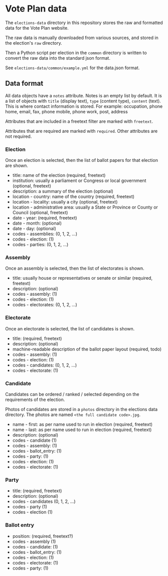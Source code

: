 # Vote Plan data

The `elections-data` directory in this repository stores the raw and formatted data for the Vote Plan website.

The raw data is manually downloaded from various sources, and stored in the election's `raw` directory.

Then a Python script per election in the `common` directory is written to convert the raw data into the standard json format.

See `elections-data/common/example.yml` for the data.json format.

## Data format

All data objects have a `notes` attribute.
Notes is an empty list by default.
It is a list of objects with `title` (display text), `type` (content type), `content` (text).
This is where contact information is stored.
For example: occupation, phone home, email, fax, phone mobile, phone work, post, address

Attributes that are included in a freetext filter are marked with `freetext`.

Attributes that are required are marked with `required`. Other attributes are not required.

### Election

Once an election is selected, then the list of ballot papers for that election are shown.

- title: name of the election (required, freetext)
- institution: usually a parliament or Congress or local government (optional, freetext)
- description: a summary of the election (optional)
- location - country: name of the country (required, freetext)
- location - locality: usually a city (optional, freetext)
- location - administrative area: usually a State or Province or County or Council (optional, freetext)
- date - year: (required, freetext)
- date - month: (optional)
- date - day: (optional)
- codes - assemblies: (0, 1, 2, ...)
- codes - election: (1)
- codes - parties: (0, 1, 2, ...)

### Assembly

Once an assembly is selected, then the list of electorates is shown.

- title: usually house or representatives or senate or similar (required, freetext)
- description: (optional)
- codes - assembly: (1)
- codes - election: (1)
- codes - electorates: (0, 1, 2, ...)

### Electorate

Once an electorate is selected, the list of candidates is shown.

- title: (required, freetext)
- description: (optional)
- machine-readable description of the ballot paper layout (required, todo)
- codes - assembly: (1)
- codes - election: (1)
- codes - candidates: (0, 1, 2, ...)
- codes - electorate: (1)

### Candidate

Candidates can be ordered / ranked / selected depending on the requirements of the election.

Photos of candidates are stored in a `photos` directory in the elections data directory.
The photos are named `<the full candidate code>.jpg`.

- name - first: as per name used to run in election (required, freetext)
- name - last: as per name used to run in election (required, freetext)
- description: (optional)
- codes - candidate (1)
- codes - assembly: (1)
- codes - ballot_entry: (1)
- codes - party: (1)
- codes - election: (1)
- codes - electorate: (1)

### Party

- title: (required, freetext)
- description: (optional)
- codes - candidates (0, 1, 2, ...)
- codes - party (1)
- codes - election (1)


### Ballot entry

- position: (required, freetext?)
- codes - assembly (1)
- codes - candidate: (1)
- codes - ballot_entry: (1)
- codes - election: (1)
- codes - electorate: (1)
- codes - party: (1)
